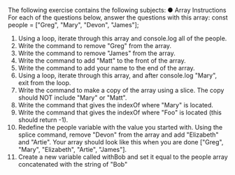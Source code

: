 The following exercise contains the following subjects:
● Array
Instructions
For each of the questions below, answer the questions with this
array:
const people = ["Greg", "Mary", "Devon", "James"];
1. Using a loop, iterate through this array and console.log all
of the people.
2. Write the command to remove "Greg" from the array.
3. Write the command to remove "James" from the array.
4. Write the command to add "Matt" to the front of the array.
5. Write the command to add your name to the end of the
array.
6. Using a loop, iterate through this array, and after
console.log "Mary", exit from the loop.
7. Write the command to make a copy of the array using a
slice. The copy should NOT include "Mary" or "Matt".
8. Write the command that gives the indexOf where "Mary"
is located.
9. Write the command that gives the indexOf where "Foo" is
located (this should return -1).
10. Redefine the people variable with the value you started
with. Using the splice command, remove "Devon" from
the array and add "Elizabeth"
and "Artie". Your array should look like this when you are
done ["Greg", "Mary", "Elizabeth", "Artie",
"James"].
11. Create a new variable called withBob and set it equal
to the people array concatenated with the string of "Bob"